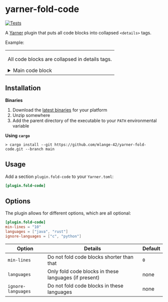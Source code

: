 # yarner-fold-code

[![Tests](https://github.com/mlange-42/yarner-fold-code/actions/workflows/tests.yml/badge.svg)](https://github.com/mlange-42/yarner-fold-code/actions/workflows/tests.yml)

A [Yarner](https://github.com/mlange-42/yarner) plugin that puts all code blocks into collapsed `<details>` tags.

Example:

<table><tr><td>

All code blocks are collapsed in details tags.

<details><summary>Main code block</summary>

```rust
//- Main code block
fn main() {
    println!("Hello world!");
}
```
</details>
</td></tr></table>

## Installation

**Binaries**

1. Download the [latest binaries](https://github.com/mlange-42/yarner-fold-code/releases) for your platform
2. Unzip somewhere
3. Add the parent directory of the executable to your `PATH` environmental variable

**Using `cargo`**

```
> cargo install --git https://github.com/mlange-42/yarner-fold-code.git --branch main
```

## Usage

Add a section `plugin.fold-code` to your `Yarner.toml`:

```toml
[plugin.fold-code]
```

## Options

The plugin allows for different options, which are all optional:

```toml
[plugin.fold-code]
min-lines = "10"
languages = ["java", "rust"]
ignore-languages = ["c", "python"]
```

| Option             | Details                                               | Default |
|--------------------|-------------------------------------------------------|---------|
| `min-lines`        | Do not fold code blocks shorter than that             | `0`     |
| `languages`        | Only fold code blocks in these languages (if present) | none    |
| `ignore-languages` | Do not fold code blocks in these languages            | none    |
